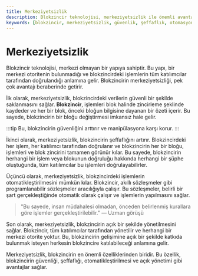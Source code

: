 ```yaml
---
title: Merkeziyetsizlik
description: Blokzincir teknolojisi, merkeziyetsizlik ile önemli avantajlar sunar. Güvenlik, şeffaflık, otomasyon ve açık yönetim gibi özellikler, bu yapıyı değerli kılar.
keywords: [blokzincir, merkeziyetsizlik, güvenlik, şeffaflık, otomasyon, açık yönetim]
---
```


# Merkeziyetsizlik

Blokzincir teknolojisi, merkezi olmayan bir yapıya sahiptir. Bu yapı, bir merkezi otoritenin bulunmadığı ve blokzincirdeki işlemlerin tüm katılımcılar tarafından doğrulandığı anlamına gelir. Blokzincirin merkeziyetsizliği, pek çok avantajı beraberinde getirir.

İlk olarak, merkeziyetsizlik, blokzincirdeki verilerin güvenli bir şekilde saklanmasını sağlar. **Blokzincir**, işlemleri blok halinde zincirleme şeklinde kaydeder ve her bir blok, önceki bloğun bilgisine dayanan bir özeti içerir. Bu sayede, blokzincirin bir bloğu değiştirmesi imkansız hale gelir. 

:::tip
Bu, blokzincirin güvenliğini arttırır ve manipülasyona karşı korur.
:::

İkinci olarak, merkeziyetsizlik, blokzincirin şeffaflığını artırır. Blokzincirdeki her işlem, her katılımcı tarafından doğrulanır ve blokzincirin her bir bloğu, işlemleri ve blok zincirini tamamen görünür kılar. Bu sayede, blokzincirin herhangi bir işlem veya blokunun doğruluğu hakkında herhangi bir şüphe oluştuğunda, tüm katılımcılar bu işlemleri doğrulayabilirler.

Üçüncü olarak, merkeziyetsizlik, blokzincirdeki işlemlerin otomatikleştirilmesini mümkün kılar. Blokzincir, akıllı sözleşmeler gibi programlanabilir sözleşmeler aracılığıyla çalışır. Bu sözleşmeler, belirli bir şart gerçekleştiğinde otomatik olarak çalışır ve işlemlerin yapılmasını sağlar. 

> "Bu sayede, insan müdahalesi olmadan, önceden belirlenmiş kurallara göre işlemler gerçekleştirilebilir." — Uzman görüşü

Son olarak, merkeziyetsizlik, blokzincirin açık bir şekilde yönetilmesini sağlar. Blokzincir, tüm katılımcılar tarafından yönetilir ve herhangi bir merkezi otorite yoktur. Bu, blokzincirin gelişimine açık bir şekilde katkıda bulunmak isteyen herkesin blokzincire katılabileceği anlamına gelir.

Merkeziyetsizlik, blokzincirin en önemli özelliklerinden biridir. Bu özellik, blokzincirin güvenliği, şeffaflığı, otomatikleştirilmesi ve açık yönetimi gibi avantajlar sağlar.